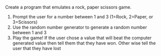 Create a program that emulates a rock, paper scissors game.

1. Prompt the user for a number between 1 and 3 (1=Rock, 2=Paper, or 3=Scissors)
2. Use the random number generator to generate a random number between 1 and 3
3. Play the game! If the user chose a value that will beat the computer generated value then tell them that they have won. Other wise tell the user that they have lost
